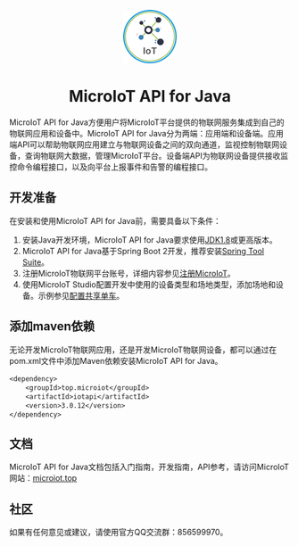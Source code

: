 <p align="center"><img src="https://github.com/MicroIoT/website/blob/master/src/statics/icons/favicon-96x96.png" alt="Logo"></p>
<h1 align="center">MicroIoT API for Java</h1>
MicroIoT API for Java方便用户将MicroIoT平台提供的物联网服务集成到自己的物联网应用和设备中。MicroIoT API for Java分为两端：应用端和设备端。应用端API可以帮助物联网应用建立与物联网设备之间的双向通道，监视控制物联网设备，查询物联网大数据，管理MicroIoT平台。设备端API为物联网设备提供接收监控命令编程接口，以及向平台上报事件和告警的编程接口。

## 开发准备

在安装和使用MicroIoT API for Java前，需要具备以下条件：

1. 安装Java开发环境，MicroIoT API for Java要求使用[JDK1.8](http://www.oracle.com/technetwork/java/javase/downloads/index.html)或更高版本。
2. MicroIoT API for Java基于Spring Boot 2开发，推荐安装[Spring Tool Suite](https://spring.io/tools/sts/all)。
3. 注册MicroIoT物联网平台账号，详细内容参见[注册MicroIoT](https://docs.microiot.top/ru-men-zhi-nan/microiot-kuai-su-ru-men#zhu-ce-microiot-yong-hu)。
4. 使用MicroIoT Studio配置开发中使用的设备类型和场地类型，添加场地和设备。示例参见[配置共享单车](https://docs.microiot.top/ru-men-zhi-nan/microiot-kuai-su-ru-men)。



## 添加maven依赖

无论开发MicroIoT物联网应用，还是开发MicroIoT物联网设备，都可以通过在pom.xml文件中添加Maven依赖安装MicroIoT API for Java。

```maven
<dependency>
	<groupId>top.microiot</groupId>
	<artifactId>iotapi</artifactId>
	<version>3.0.12</version>
</dependency>
```



## 文档

MicroIoT API for Java文档包括入门指南，开发指南，API参考，请访问MicroIoT网站：[microiot.top](https://docs.microiot.top)

## 社区

如果有任何意见或建议，请使用官方QQ交流群：856599970。
